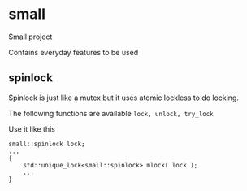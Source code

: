 # small
Small project

Contains everyday features to be used

## spinlock
Spinlock is just like a mutex but it uses atomic lockless to do locking.

The following functions are available
```lock, unlock, try_lock```

Use it like this
```
small::spinlock lock;
...
{
    std::unique_lock<small::spinlock> mlock( lock );
    ...
}
```
